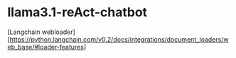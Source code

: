 # llama3.1-reAct-chatbot

[Langchain webloader][https://python.langchain.com/v0.2/docs/integrations/document_loaders/web_base/#loader-features]
